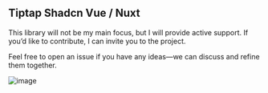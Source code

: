 ## Tiptap Shadcn Vue / Nuxt

This library will not be my main focus, but I will provide active support. If you’d like to contribute, I can invite you to the project.

Feel free to open an issue if you have any ideas—we can discuss and refine them together.

![image](https://github.com/user-attachments/assets/5a959d3a-645e-44b2-80d5-b027628cba5e)
